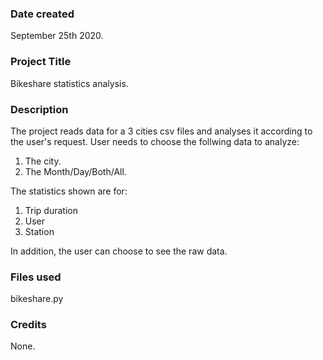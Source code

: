 ### Date created
September 25th 2020.

### Project Title
Bikeshare statistics analysis.

### Description
The project reads data for a 3 cities csv files and analyses it according to the user's request. 
User needs to choose the follwing data to analyze:
1. The city.
2. The Month/Day/Both/All.

The statistics shown are for:
1. Trip duration
2. User
3. Station

In addition, the user can choose to see the raw data.

### Files used
bikeshare.py

### Credits
None.

